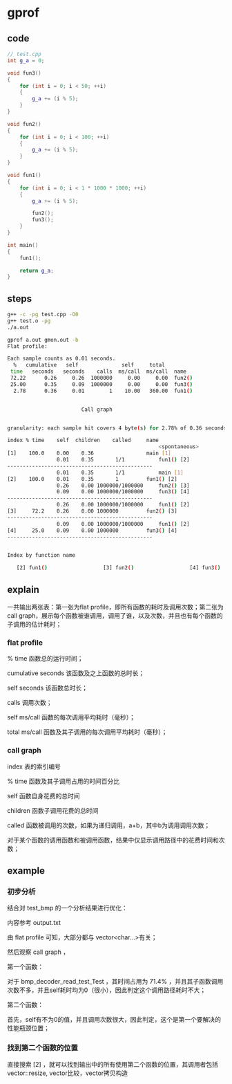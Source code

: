 # gprof

## code

```c++
// test.cpp
int g_a = 0;

void fun3()
{
    for (int i = 0; i < 50; ++i)
    {
        g_a += (i % 5);
    }
}

void fun2()
{
    for (int i = 0; i < 100; ++i)
    {
        g_a += (i % 5);
    }
}

void fun1()
{
    for (int i = 0; i < 1 * 1000 * 1000; ++i)
    {
        g_a += (i % 5);

        fun2();
        fun3();
    }
}

int main()
{
    fun1();

    return g_a;
}
```

## steps

```bash
g++ -c -pg test.cpp -O0
g++ test.o -pg
./a.out
```

```bash
gprof a.out gmon.out -b
Flat profile:

Each sample counts as 0.01 seconds.
  %   cumulative   self              self     total
 time   seconds   seconds    calls  ms/call  ms/call  name
 72.22      0.26     0.26  1000000     0.00     0.00  fun2()
 25.00      0.35     0.09  1000000     0.00     0.00  fun3()
  2.78      0.36     0.01        1    10.00   360.00  fun1()


                        Call graph


granularity: each sample hit covers 4 byte(s) for 2.78% of 0.36 seconds

index % time    self  children    called     name
                                                 <spontaneous>
[1]    100.0    0.00    0.36                 main [1]
                0.01    0.35       1/1           fun1() [2]
-----------------------------------------------
                0.01    0.35       1/1           main [1]
[2]    100.0    0.01    0.35       1         fun1() [2]
                0.26    0.00 1000000/1000000     fun2() [3]
                0.09    0.00 1000000/1000000     fun3() [4]
-----------------------------------------------
                0.26    0.00 1000000/1000000     fun1() [2]
[3]     72.2    0.26    0.00 1000000         fun2() [3]
-----------------------------------------------
                0.09    0.00 1000000/1000000     fun1() [2]
[4]     25.0    0.09    0.00 1000000         fun3() [4]
-----------------------------------------------


Index by function name

   [2] fun1()                  [3] fun2()                  [4] fun3()
```

## explain

一共输出两张表：第一张为flat profile，即所有函数的耗时及调用次数；第二张为call graph，展示每个函数被谁调用，调用了谁，以及次数，并且也有每个函数的子调用的估计耗时；

### flat profile

% time 函数总的运行时间；

cumulative seconds 该函数及之上函数的总时长；

self seconds 该函数总时长；

calls 调用次数；

self ms/call 函数的每次调用平均耗时（毫秒）；

total ms/call 函数及其子调用的每次调用平均耗时（毫秒）；

### call graph

index 表的索引编号

% time 函数及其子调用占用的时间百分比

self 函数自身花费的总时间

children 函数子调用花费的总时间

called 函数被调用的次数，如果为递归调用，a+b，其中b为调用调用次数；

对于某个函数的调用函数和被调用函数，结果中仅显示调用路径中的花费时间和次数；

## example

### 初步分析

结合对 test_bmp 的一个分析结果进行优化：

内容参考 output.txt

由 flat profile 可知，大部分都与 vector<char...>有关；

然后观察 call graph ，

第一个函数：

对于 bmp_decoder_read_test_Test ，其时间占用为 71.4% ，并且其子函数调用次数不多，并且self耗时均为0（很小），因此判定这个调用路径耗时不大；

第二个函数：

首先，self有不为0的值，并且调用次数很大，因此判定，这个是第一个要解决的性能瓶颈位置；

### 找到第二个函数的位置

直接搜索 [2] ，就可以找到输出中的所有使用第二个函数的位置，其调用者包括 vector::resize, vector比较，vector拷贝构造